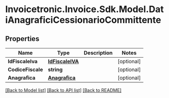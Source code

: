# Invoicetronic.Invoice.Sdk.Model.DatiAnagraficiCessionarioCommittente

## Properties

Name | Type | Description | Notes
------------ | ------------- | ------------- | -------------
**IdFiscaleIva** | [**IdFiscaleIVA**](IdFiscaleIVA.md) |  | [optional] 
**CodiceFiscale** | **string** |  | [optional] 
**Anagrafica** | [**Anagrafica**](Anagrafica.md) |  | [optional] 

[[Back to Model list]](../README.md#documentation-for-models) [[Back to API list]](../README.md#documentation-for-api-endpoints) [[Back to README]](../README.md)

